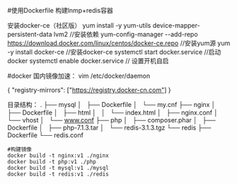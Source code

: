 #使用Dockerfile 构建lnmp+redis容器

安装docker-ce（社区版）
  yum install -y yum-utils device-mapper-persistent-data lvm2    //安装依赖
  yum-config-manager  --add-repo https://download.docker.com/linux/centos/docker-ce.repo  //安装yum源
  yum -y install docker-ce    //安装docker-ce 
  systemctl start docker.service   //启动docker
  systemctl enable docker.service    // 设置开机自启

  #docker 国内镜像加速：
vim /etc/docker/daemon  

{
  "registry-mirrors": ["https://registry.docker-cn.com"]
}


目录结构：
.
├── mysql
│   ├── Dockerfile
│   └── my.cnf
├── nginx
│   ├── Dockerfile
│   ├── html
│   │   └── index.html
│   ├── nginx.conf
│   └── vhost
│       └── www.conf
├── php
│   ├── composer.phar
│   ├── Dockerfile
│   ├── php-7.1.3.tar
│   └── redis-3.1.3.tgz
└── redis
    ├── Dockerfile
    └── redis.conf
	
	#构建镜像
	docker build -t nginx:v1 ./nginx
	docker build -t php:v1 ./php	
	docker build -t mysql:v1 ./mysql
	docker build -t redis:v1 ./redis
	
	
	
	
	
	
	
	
	
	
	
	
	
	
	
	